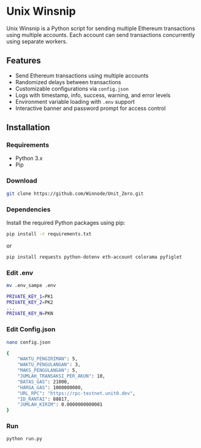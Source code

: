 # Unix Winsnip

Unix Winsnip is a Python script for sending multiple Ethereum transactions using multiple accounts. Each account can send transactions concurrently using separate workers.

## Features

- Send Ethereum transactions using multiple accounts
- Randomized delays between transactions
- Customizable configurations via `config.json`
- Logs with timestamp, info, success, warning, and error levels
- Environment variable loading with `.env` support
- Interactive banner and password prompt for access control

## Installation

### Requirements

- Python 3.x
- Pip

### Download

```bash
git clone https://github.com/Winnode/Unit_Zero.git
```

### Dependencies

Install the required Python packages using pip:

```bash
pip install -r requirements.txt
```
or

```bash
pip install requests python-dotenv eth-account colorama pyfiglet
```

### Edit .env

```bash
mv .env_sampe .env
```

```bash
PRIVATE_KEY_1=PK1
PRIVATE_KEY_2=PK2
...
PRIVATE_KEY_N=PKN
```

### Edit Config.json

```bash
nano config.json
```


```bash
{
    "WAKTU_PENGIRIMAN": 5,
    "WAKTU_PENGULANGAN": 3,
    "MAKS_PENGULANGAN": 5,
    "JUMLAH_TRANSAKSI_PER_AKUN": 10,
    "BATAS_GAS": 21000,
    "HARGA_GAS": 1000000000,
    "URL_RPC": "https://rpc-testnet.unit0.dev",
    "ID_RANTAI": 88817,
    "JUMLAH_KIRIM": 0.0000000000001
}
```

### Run

```bash
python run.py
```

